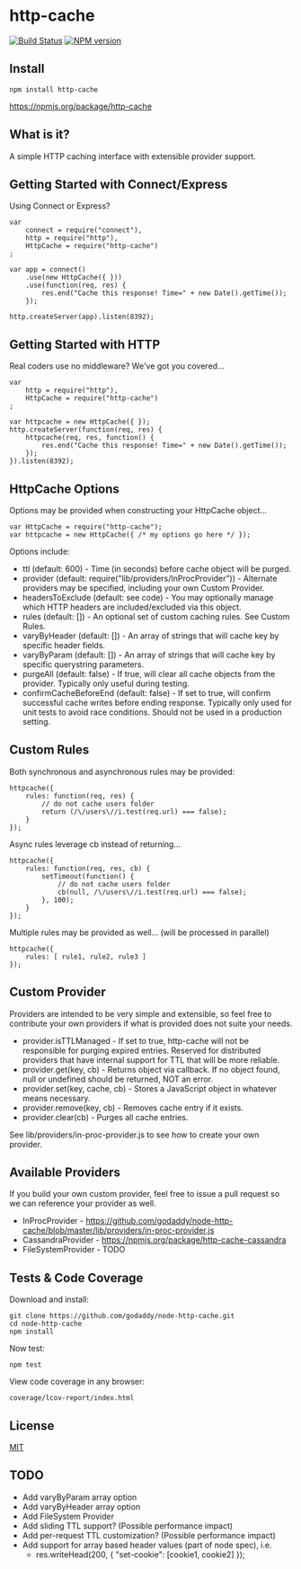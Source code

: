 # http-cache

[![Build Status](https://travis-ci.org/godaddy/node-http-cache.png)](https://travis-ci.org/godaddy/node-http-cache) [![NPM version](https://badge.fury.io/js/http-cache.png)](http://badge.fury.io/js/http-cache)


## Install

	npm install http-cache

https://npmjs.org/package/http-cache


## What is it?

A simple HTTP caching interface with extensible provider support.

 
## Getting Started with Connect/Express

Using Connect or Express?

	var
		connect = require("connect"),
		http = require("http"),
		HttpCache = require("http-cache")
	;

	var app = connect()
		.use(new HttpCache({ }))
		.use(function(req, res) {
			res.end("Cache this response! Time=" + new Date().getTime());
		});

	http.createServer(app).listen(8392);

	
## Getting Started with HTTP

Real coders use no middleware? We've got you covered...

	var
		http = require("http"),
		HttpCache = require("http-cache")
	;

	var httpcache = new HttpCache({ });
	http.createServer(function(req, res) {
		httpcache(req, res, function() {
			res.end("Cache this response! Time=" + new Date().getTime());
		});
	}).listen(8392);
	
	
## HttpCache Options

Options may be provided when constructing your HttpCache object...

	var HttpCache = require("http-cache");
	var httpcache = new HttpCache({ /* my options go here */ });
	
Options include:

* ttl (default: 600) - Time (in seconds) before cache object will be purged.
* provider (default: require("lib/providers/InProcProvider")) - Alternate providers may
  be specified, including your own Custom Provider.
* headersToExclude (default: see code) - You may optionally manage which HTTP headers
  are included/excluded via this object.
* rules (default: []) - An optional set of custom caching rules. See Custom Rules.
* varyByHeader (default: []) - An array of strings that will cache key by specific
  header fields.
* varyByParam (default: []) - An array of strings that will cache key by specific
  querystring parameters.
* purgeAll (default: false) - If true, will clear all cache objects from the provider.
  Typically only useful during testing.
* confirmCacheBeforeEnd (default: false) - If set to true, will confirm successful
  cache writes before ending response. Typically only used for unit tests to avoid
  race conditions. Should not be used in a production setting.

	
## Custom Rules

Both synchronous and asynchronous rules may be provided:

	httpcache({
		rules: function(req, res) {
			// do not cache users folder
			return (/\/users\//i.test(req.url) === false);
		}
	});

Async rules leverage cb instead of returning...

	httpcache({
		rules: function(req, res, cb) {
			setTimeout(function() {
				// do not cache users folder
				cb(null, /\/users\//i.test(req.url) === false);
			}, 100);
		}
	});
	
Multiple rules may be provided as well... (will be processed in parallel)

	httpcache({
		rules: [ rule1, rule2, rule3 ]
	});

	
## Custom Provider
	
Providers are intended to be very simple and extensible, so feel free to contribute
your own providers if what is provided does not suite your needs.

* provider.isTTLManaged - If set to true, http-cache will not be responsible for
  purging expired entries. Reserved for distributed providers that have internal
  support for TTL that will be more reliable.
* provider.get(key, cb) - Returns object via callback. If no object found, null or undefined
  should be returned, NOT an error.
* provider.set(key, cache, cb) - Stores a JavaScript object in whatever means necessary.
* provider.remove(key, cb) - Removes cache entry if it exists.
* provider.clear(cb) - Purges all cache entries.


See lib/providers/in-proc-provider.js to see how to create your own provider.



## Available Providers

If you build your own custom provider, feel free to issue a pull request so we can reference
your provider as well.

* InProcProvider - https://github.com/godaddy/node-http-cache/blob/master/lib/providers/in-proc-provider.js
* CassandraProvider - https://npmjs.org/package/http-cache-cassandra
* FileSystemProvider - TODO
	

## Tests & Code Coverage

Download and install:

	git clone https://github.com/godaddy/node-http-cache.git
	cd node-http-cache
	npm install

Now test:	

	npm test

View code coverage in any browser:

	coverage/lcov-report/index.html



## License

[MIT](https://github.com/godaddy/node-http-cache/blob/master/LICENSE.txt)



## TODO

* Add varyByParam array option
* Add varyByHeader array option
* Add FileSystem Provider
* Add sliding TTL support? (Possible performance impact)
* Add per-request TTL customization? (Possible performance impact)
* Add support for array based header values (part of node spec), i.e.
	* res.writeHead(200, { "set-cookie": [cookie1, cookie2] });
